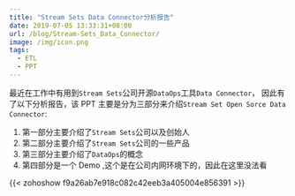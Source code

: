 ```yaml
---
title: "Stream Sets Data Connector分析报告"
date: 2019-07-05 13:33:31+08:00
url: /blog/Stream-Sets_Data_Connector/
image: /img/icon.png
tags:
  - ETL
  - PPT
---
```


最近在工作中有用到`Stream Sets`公司开源`DataOps`工具`Data Connector`，
因此有了以下分析报告，该 PPT 主要是分为三部分来介绍`Stream Set Open Sorce Data Connector`:

1. 第一部分主要介绍了`Stream Sets`公司以及创始人
2. 第二部分主要介绍了`Stream Sets`公司的一些产品
3. 第三部分主要介绍了`DataOps`的概念
4. 第四部分是一个 Demo ,这个是在公司内网环境下的，因此在这里没法看

{{< zohoshow f9a26ab7e918c082c42eeb3a405004e856391 >}}